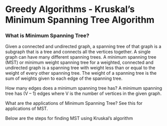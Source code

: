 # Greedy Algorithms - Kruskal’s Minimum Spanning Tree Algorithm

### What is Minimum Spanning Tree?
Given a connected and undirected graph, a spanning tree of that graph is a subgraph that is a tree and connects all the vertices together. A single graph can have many different spanning trees. A minimum spanning tree (MST) or minimum weight spanning tree for a weighted, connected and undirected graph is a spanning tree with weight less than or equal to the weight of every other spanning tree. The weight of a spanning tree is the sum of weights given to each edge of the spanning tree.

How many edges does a minimum spanning tree has?
A minimum spanning tree has (V – 1) edges where V is the number of vertices in the given graph.

What are the applications of Minimum Spanning Tree?
See this for applications of MST.

Below are the steps for finding MST using Kruskal’s algorithm
